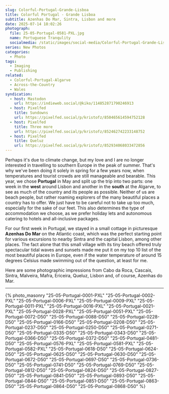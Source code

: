 ```yaml
---
slug: Colorful-Portugal-Grande-Lisboa
title: Colorful Portugal - Grande Lisboa
subtitle: Azenhas Do Mar, Sintra, Lisbon and more
date: 2025-07-14 18:02:26
photograph:
  file: 25-05-Portugal-0581-PXL.jpg
  name: Portuguese Tranqulity
  socialmedia: /static/images/social-media/Colorful-Portugal-Grande-Lisboa.jpg
series: New Photos
categories:
  - Photo
tags:
  - Imaging
  - Publishing
related:
  - Colorful-Portugal-Algarve
  - Across-the-Country
  - Wales
syndication:
  - host: Mastodon
    url: https://indieweb.social/@kiko/114852871790246913
  - host: Pixelfed
    title: Sundowns
    url: https://pixelfed.social/p/kristofz/850465614594752128
  - host: Pixelfed
    title: Three more
    url: https://pixelfed.social/p/kristofz/852462742233148752
  - host: Pixelfed
    title: Queluz
    url: https://pixelfed.social/p/kristofz/852934068033472856
---
```


Perhaps it's due to climate change, but my love and I are no longer interested in travelling to southern Europe in the peak of summer. That's why we've been doing it solely in spring for a few years now, when temperatures and tourist crowds are still manageable and bearable. This year, we chose **Portugal** in May and split up the trip into two parts: one week in the **west** around Lisbon and another in the **south** at the Algarve, to see as much of the country and its people as possible. Neither of us are beach people, but rather roaming explorers of the many beautiful places a country has to offer. We just have to be careful not to take up too much, especially for the sake of our feet. This also determines the type of accommodation we choose, as we prefer holiday lets and autonomous catering to hotels and all-inclusive packages.

For our first week in Portugal, we stayed in a small cottage in picturesque **Azenhas Do Mar** on the Atlantic coast, which was the perfect starting point for various excursions to nearby Sintra and the capital Lisbon, among other places. The fact alone that this small village with its tiny beach offered truly spectacular tidal waves and sunsets made me put it on my top 10 list of the most beautiful places in Europe, even if the water temperature of around 15 degrees Celsius made swimming out of the question, at least for me.

Here are some photographic impressions from Cabo da Roca, Cascais, Sintra, Malveira, Mafra, Ericeira, Queluz, Lisbon and, of course, Azenhas do Mar.

<!-- more -->

---

{% photo_masonry
"25-05-Portugal-0001-PXL"
"25-05-Portugal-0002-PXL"
"25-05-Portugal-0006-PXL"
"25-05-Portugal-0009-PXL"
"25-05-Portugal-0011-PXL"
"25-05-Portugal-0016-PXL"
"25-05-Portugal-0021-PXL"
"25-05-Portugal-0028-PXL"
"25-05-Portugal-0051-PXL"
"25-05-Portugal-0072-D50"
"25-05-Portugal-0088-D50"
"25-05-Portugal-0228-D50"
"25-05-Portugal-0166-D50"
"25-05-Portugal-0208-D50"
"25-05-Portugal-0237-D50"
"25-05-Portugal-0250-D50"
"25-05-Portugal-0271-D50"
"25-05-Portugal-0335-D50"
"25-05-Portugal-0343-D50"
"25-05-Portugal-0366-D50"
"25-05-Portugal-0372-D50"
"25-05-Portugal-0481-D50"
"25-05-Portugal-0576-PXL"
"25-05-Portugal-0581-PXL"
"25-05-Portugal-0582-PXL"
"25-05-Portugal-0618-D50"
"25-05-Portugal-0624-D50"
"25-05-Portugal-0625-D50"
"25-05-Portugal-0630-D50"
"25-05-Portugal-0672-D50"
"25-05-Portugal-0697-D50"
"25-05-Portugal-0736-D50"
"25-05-Portugal-0741-D50"
"25-05-Portugal-0769-D50"
"25-05-Portugal-0812-D50"
"25-05-Portugal-0824-D50"
"25-05-Portugal-0827-D50"
"25-05-Portugal-0841-D50"
"25-05-Portugal-0893-D50"
"25-05-Portugal-0844-D50"
"25-05-Portugal-0851-D50"
"25-05-Portugal-0863-D50"
"25-05-Portugal-0864-D50"
"25-05-Portugal-0868-D50"
%}
